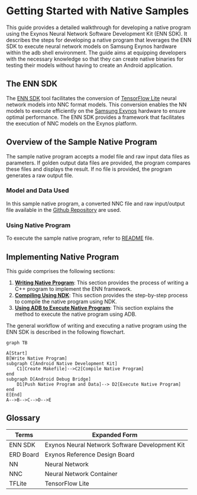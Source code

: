 # Getting Started with Native Samples
This guide provides a detailed walkthrough for developing a native program using the Exynos Neural Network Software Development Kit (ENN SDK).
It describes the steps for developing a native program that leverages the ENN SDK to execute neural network models on Samsung Exynos hardware within the adb shell environment.
The guide aims at equipping developers with the necessary knowledge so that they can create native binaries for testing their models without having to create an Android application.

## The ENN SDK
The [ENN SDK](https://soc-developer.semiconductor.samsung.com/development/enn-sdk) tool facilitates the conversion of [TensorFlow Lite](https://www.tensorflow.org/lite) neural network models into NNC format models.
This conversion enables the NN models to execute efficiently on the [Samsung Exynos](https://semiconductor.samsung.com/processor/) hardware to ensure optimal performance.
The ENN SDK provides a framework that facilitates the execution of NNC models on the Exynos platform.

## Overview of the Sample Native Program
The sample native program accepts a model file and raw input data files as parameters.
If golden output data files are provided, the program compares these files and displays the result. If no file is provided, the program generates a raw output file.

### Model and Data Used
In this sample native program, a converted NNC file and raw input/output file available in the [Github Repository](https://github.com/exynos-eco/enn-sdk-samples-9925) are used.

### Using Native Program
To execute the sample native program, refer to [README](https://github.com/exynos-eco/enn-sdk-samples-9925/tree/main/nnc-model-tester#readme) file.

## Implementing Native Program
This guide comprises the following sections:
1. [**Writing Native Program**](getting-started-with-native-samples/writing-native-program): This section provides the process of writing a C++ program to implement the ENN framework.
1. [**Compiling Using NDK**](getting-started-with-native-samples/compiling-using-ndk): This section provides the step-by-step process to compile the native program using NDK.
1. [**Using ADB to Execute Native Program**](getting-started-with-native-samples/using-adb): This section explains the method to execute the native program using ADB.

The general workflow of writing and executing a native program using the ENN SDK is described in the following flowchart.


```mermaid
graph TB

A[Start]
B[Write Native Program]
subgraph C[Android Native Development Kit]
    C1[Create Makefile]-->C2[Compile Native Program]
end
subgraph D[Android Debug Bridge]
    D1[Push Native Program and Data]--> D2[Execute Native Program]
end
E[End]
A-->B-->C-->D-->E

```

## Glossary
|Terms|Expanded Form|
|-|-|
|ENN SDK|Exynos Neural Network Software Development Kit|
|ERD Board|Exynos Reference Design Board|
|NN|Neural Network|
|NNC|Neural Network Container|
|TFLite|TensorFlow Lite|